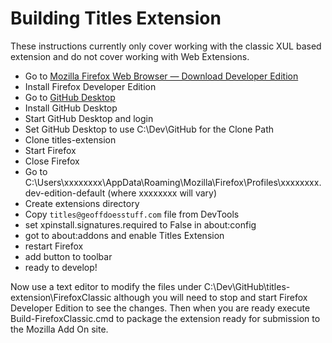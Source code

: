 # Building Titles Extension
These instructions currently only cover working with the classic XUL based extension and do not cover working with Web Extensions.

* Go to [Mozilla Firefox Web Browser — Download Developer Edition](https://www.mozilla.org/en-US/firefox/developer/all/)
* Install Firefox Developer Edition
* Go to [GitHub Desktop](https://desktop.github.com/)
* Install GitHub Desktop
* Start GitHub Desktop and login
* Set GitHub Desktop to use C:\Dev\GitHub for the Clone Path
* Clone titles-extension
* Start Firefox
* Close Firefox
* Go to C:\Users\xxxxxxxx\AppData\Roaming\Mozilla\Firefox\Profiles\xxxxxxxx.dev-edition-default (where xxxxxxxx will vary)
* Create extensions directory
* Copy `titles@geoffdoesstuff.com` file from DevTools
* set xpinstall.signatures.required to False in about:config
* got to about:addons and enable Titles Extension
* restart Firefox
* add button to toolbar
* ready to develop!

Now use a text editor to modify the files under C:\Dev\GitHub\titles-extension\FirefoxClassic although you will need to stop and start Firefox Developer Edition to see the changes. Then when you are ready execute Build-FirefoxClassic.cmd to package the extension ready for submission to the Mozilla Add On site.
